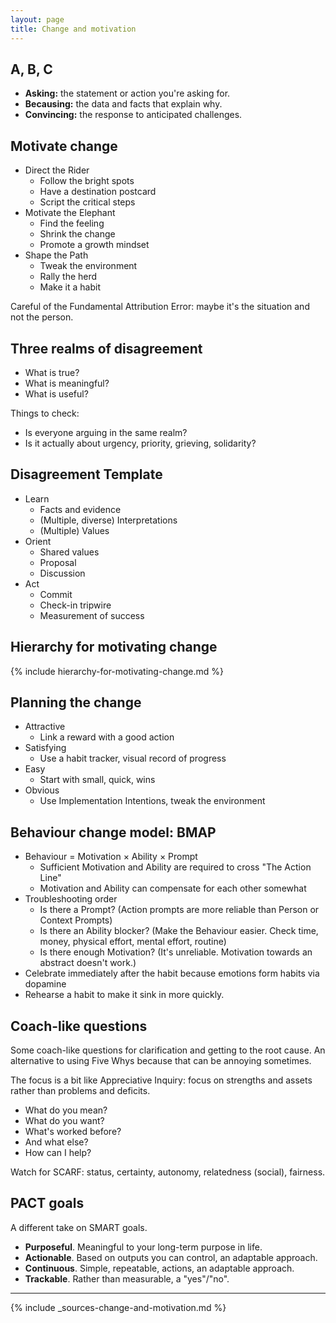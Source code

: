 ```yaml
---
layout: page
title: Change and motivation
---
```


## A, B, C

- **Asking:** the statement or action you're asking for.
- **Becausing:** the data and facts that explain why.
- **Convincing:** the response to anticipated challenges.

## Motivate change

- Direct the Rider
  - Follow the bright spots
  - Have a destination postcard
  - Script the critical steps
- Motivate the Elephant
  - Find the feeling
  - Shrink the change
  - Promote a growth mindset
- Shape the Path
  - Tweak the environment
  - Rally the herd
  - Make it a habit

Careful of the Fundamental Attribution Error: maybe it's the situation and not the person.

## Three realms of disagreement

- What is true?
- What is meaningful?
- What is useful?

Things to check:

- Is everyone arguing in the same realm?
- Is it actually about urgency, priority, grieving, solidarity?

## Disagreement Template

- Learn
  - Facts and evidence
  - (Multiple, diverse) Interpretations
  - (Multiple) Values
- Orient
  - Shared values
  - Proposal
  - Discussion
- Act
  - Commit
  - Check-in tripwire
  - Measurement of success

## Hierarchy for motivating change

{% include hierarchy-for-motivating-change.md %}

## Planning the change

- Attractive
  - Link a reward with a good action
- Satisfying
  - Use a habit tracker, visual record of progress
- Easy
  - Start with small, quick, wins
- Obvious
  - Use Implementation Intentions, tweak the environment

## Behaviour change model: BMAP

- Behaviour = Motivation &times; Ability &times; Prompt
  - Sufficient Motivation and Ability are required to cross "The Action Line"
  - Motivation and Ability can compensate for each other somewhat
- Troubleshooting order
  - Is there a Prompt? (Action prompts are more reliable than Person or Context Prompts)
  - Is there an Ability blocker? (Make the Behaviour easier. Check time, money, physical effort, mental effort, routine)
  - Is there enough Motivation? (It's unreliable. Motivation towards an abstract doesn't work.)
- Celebrate immediately after the habit because emotions form habits via dopamine
- Rehearse a habit to make it sink in more quickly.

## Coach-like questions

Some coach-like questions for clarification and getting to the root cause. An alternative to using Five Whys because that can be annoying sometimes.

The focus is a bit like Appreciative Inquiry: focus on strengths and assets rather than problems and deficits.

- What do you mean?
- What do you want?
- What's worked before?
- And what else?
- How can I help?

Watch for SCARF: status, certainty, autonomy, relatedness (social), fairness.

## PACT goals

A different take on SMART goals.

- **Purposeful**. Meaningful to your long-term purpose in life.
- **Actionable**. Based on outputs you can control, an adaptable approach.
- **Continuous**. Simple, repeatable, actions, an adaptable approach.
- **Trackable**. Rather than measurable, a "yes"/"no".

---

{% include _sources-change-and-motivation.md %}